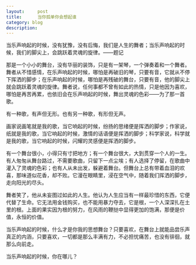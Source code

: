 ```yaml
---
layout:     post
title:      当你孤单你会想起谁
category: blog
description: 
---
```


当乐声响起的时候，没有犹豫，没有后悔，我们是人生的舞者；当乐声响起的时候，我们的脚尖上，会跳跃着灵魂的旋律。——题记

那是一个小小的舞台，没有华丽的装饰，只是有一架琴，一个弹奏着和一个舞者。舞者从不惜感情，在乐声响起的时候，哪怕是再破旧的琴，只要有音，它就从不停下挥洒的脚步；在乐声响起的时候，哪怕是再残破的舞台，只要有音，他的脚尖上就会跳跃着灵魂的旋律。舞者说，任何事都不曾有如此的热情，只是他因为喜欢，哪怕是再苦再累，也依旧会在乐声响起的时候，舞出灵魂的色彩——为了那一首歌。

有一种歌，有声但无形。也有另一种歌，有形但无声。

画家说画笔就是我的歌，当它响起的时候，纷扬的思绪便是挥洒的脚步；作家说，纸就是我的歌，当它响起的时候，激情的话语便是挥洒的脚步；科学家说，科学就是我的歌，当它响起的时候，闪耀的灵感便是挥洒的脚步。

有一个舞台很小，小得只有寸把地方；有一个舞台很大，大到贯穿一个人的一生。有人匆匆从舞台路过，不需要歌曲，只留下一点尘埃；有人选择了停留，在歌曲中灌入了灵魂的色彩；也有人从未出发，躲避着舞台。但舞台上总有带着血泪的欢喜，那味道似花香，却不败。它漫在眼睛里，浸在空气中，随着我们挥洒的脚步，走向阳光的尽头。

舞者笑了，他从未妄图过如此的人生。他认为人生应当有一样最珍惜的东西，它便代替了生命。它无法用金钱购买，也不能用暴力夺去，它是根，一个人深深扎在土里的根。上面的果实因为根的努力，在风雨的鞭挞中显得更加的饱满，那便是价值，永恒的价值。

当乐声响起的时候，什么才是你我的思想舞台？只要喜欢，在舞台上就能品尝乐声真正的内涵，只要喜欢，一切都是那么丰满有力，不必担忧痛苦，也没有徘徊，就那么向前走。

当乐声响起的时候，你在哪儿？
